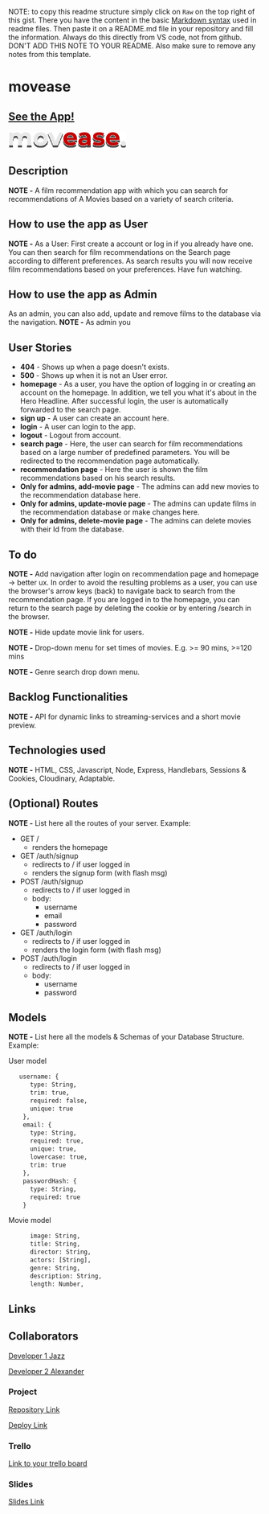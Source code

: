 NOTE: to copy this readme structure simply click on `Raw` on the top right of this gist. There you have the content in the basic [Markdown syntax](https://www.markdownguide.org/basic-syntax/) used in readme files. Then paste it on a README.md file in your repository and fill the information. Always do this directly from VS code, not from github. DON'T ADD THIS NOTE TO YOUR README. Also make sure to remove any notes from this template.

# movease

## [See the App!](https://movease.adaptable.app)

![App Logo](./public/images/movease_logo.svg)

## Description

**NOTE -** A film recommendation app with which you can search for recommendations of A Movies based on a variety of search criteria.

## How to use the app as User

 **NOTE -** As a User: First create a account or log in if you already have one. You can then search for film recommendations on the Search page according to different preferences. As search results you will now receive film recommendations based on your preferences. Have fun watching.

 ## How to use the app as Admin
As an admin, you can also add, update and remove films to the database via the navigation.
 **NOTE -** As admin you

## User Stories


- **404** - Shows up when a page doesn't exists.
- **500** - Shows up when it is not an User error.
- **homepage** - As a user, you have the option of logging in or creating an account on the homepage. In addition, we tell you what it's about in the Hero Headline. After successful login, the user is automatically forwarded to the search page.
- **sign up** - A user can create an account here.
- **login** - A user can login to the app.
- **logout** - Logout from account.
- **search page** - Here, the user can search for film recommendations based on a large number of predefined parameters. You will be redirected to the recommendation page automatically.
- **recommondation page** - Here the user is shown the film recommendations based on his search results.
- **Only for admins, add-movie page** - The admins can add new movies to the recommendation database here.
- **Only for admins, update-movie page** - The admins can update films in the recommendation database or make changes here.
- **Only for admins, delete-movie page** - The admins can delete movies with their Id from the database.

## To do

**NOTE -** Add navigation after login on recommendation page and homepage -> better ux. In order to avoid the resulting problems as a user, you can use the browser's arrow keys (back) to navigate back to search from the recommendation page. If you are logged in to the homepage, you can return to the search page by deleting the cookie or by entering /search in the browser.

**NOTE -** Hide update movie link for users.

**NOTE -** Drop-down menu for set times of movies. E.g. >= 90 mins, >=120 mins

**NOTE -** Genre search drop down menu.

## Backlog Functionalities

**NOTE -** API for dynamic links to streaming-services and a short movie preview.

## Technologies used

**NOTE -** HTML, CSS, Javascript, Node, Express, Handlebars, Sessions & Cookies, Cloudinary, Adaptable.


## (Optional) Routes

**NOTE -** List here all the routes of your server. Example:

- GET / 
  - renders the homepage
- GET /auth/signup
  - redirects to / if user logged in
  - renders the signup form (with flash msg)
- POST /auth/signup
  - redirects to / if user logged in
  - body:
    - username
    - email
    - password
- GET /auth/login
  - redirects to / if user logged in
  - renders the login form (with flash msg)
- POST /auth/login
  - redirects to / if user logged in
  - body:
    - username
    - password




## Models

**NOTE -** List here all the models & Schemas of your Database Structure. Example: 

User model
 
```
   username: {
      type: String,
      trim: true,
      required: false,
      unique: true
    },
    email: {
      type: String,
      required: true,
      unique: true,
      lowercase: true,
      trim: true
    },
    passwordHash: {
      type: String,
      required: true
    }
```

Movie model

```
      image: String,
      title: String,
      director: String,
      actors: [String],
      genre: String,
      description: String,
      length: Number,
``` 

## Links

## Collaborators

[Developer 1 Jazz](www.github-url.com)

[Developer 2 Alexander](https://github.com/alexanderalexy)

### Project

[Repository Link](https://github.com/alexanderalexy/Movease1)

[Deploy Link](https://movease.adaptable.app)

### Trello

[Link to your trello board](https://trello.com/b/RnrSrOSo/ironhack-project-2)

### Slides

[Slides Link](www.your-slides-url-here.com)

